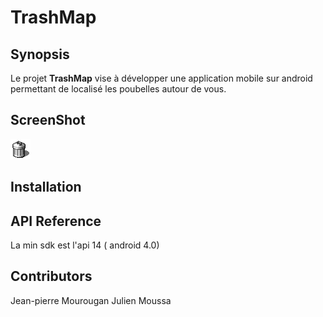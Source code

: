 # TrashMap



## Synopsis

Le projet **TrashMap** vise à développer une application mobile sur android permettant de localisé les poubelles autour de vous.
<br/>


## ScreenShot

![alt text](https://github.com/juvatsana/TrashMapUpem/blob/master/app/src/main/res/drawable/pb.png "Logo Title Text 1")

## Installation



## API Reference

La min sdk est l'api 14 ( android 4.0)

## Contributors

Jean-pierre
Mourougan
Julien
Moussa
